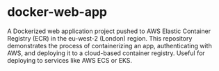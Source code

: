 # docker-web-app
A Dockerized web application project pushed to AWS Elastic Container Registry (ECR) in the eu-west-2 (London) region. This repository demonstrates the process of containerizing an app, authenticating with AWS, and deploying it to a cloud-based container registry. Useful for deploying to services like AWS ECS or EKS.
